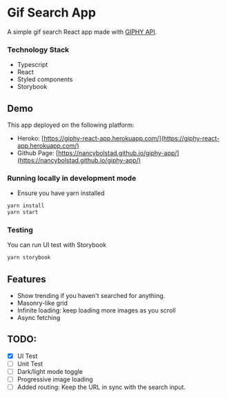 # Gif Search App

A simple gif search React app made with [GIPHY API](https://developers.giphy.com/docs/api).

### Technology Stack

- Typescript
- React
- Styled components
- Storybook

## Demo

This app deployed on the following platform:

- Heroko: [https://giphy-react-app.herokuapp.com/](https://giphy-react-app.herokuapp.com/)
- Github Page: [https://nancybolstad.github.io/giphy-app/](https://nancybolstad.github.io/giphy-app/)

### Running locally in development mode

- Ensure you have yarn installed

```bash
yarn install
yarn start
```

### Testing

You can run UI test with Storybook

```bash
yarn storybook
```

## Features

- Show trending if you haven't searched for anything.
- Masonry-like grid
- Infinite loading: keep loading more images as you scroll
- Async fetching

## TODO:

- [x] UI Test
- [ ] Unit Test
- [ ] Dark/light mode toggle
- [ ] Progressive image loading
- [ ] Added routing: Keep the URL in sync with the search input.
